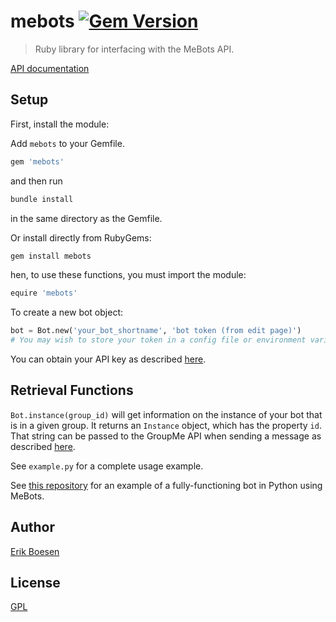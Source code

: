 # mebots [![Gem Version](https://badge.fury.io/rb/mebots.svg)](https://badge.fury.io/rb/mebots)

> Ruby library for interfacing with the MeBots API.

[API documentation](http://mebots.co/documentation)

## Setup
First, install the module:

Add `mebots` to your Gemfile.
```ruby
gem 'mebots'
```
and then run
```bash
bundle install
```
in the same directory as the Gemfile.

Or install directly from RubyGems:
```bash
gem install mebots
```

hen, to use these functions, you must import the module:

```ruby
equire 'mebots'
```

To create a new bot object:

```py
bot = Bot.new('your_bot_shortname', 'bot token (from edit page)')
# You may wish to store your token in a config file or environment variable
```

You can obtain your API key as described [here]().

## Retrieval Functions
`Bot.instance(group_id)` will get information on the instance of your bot that is in a given group. It returns an `Instance` object, which has the property `id`. That string can be passed to the GroupMe API when sending a message as described [here](https://dev.groupme.com/docs/v3#bots_post).

See `example.py` for a complete usage example.

See [this repository](https://github.com/ErikBoesen/mebots-example-python) for an example of a fully-functioning bot in Python using MeBots.

## Author
[Erik Boesen](https://github.com/ErikBoesen)

## License
[GPL](LICENSE)
